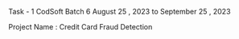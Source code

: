 Task - 1 CodSoft Batch 6 August 25 , 2023 to September 25 , 2023

Project Name : Credit Card Fraud Detection
